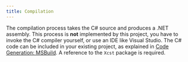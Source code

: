 ```yaml
---
title: Compilation
---
```


The compilation process takes the C# source and produces a .NET assembly. This process is **not** implemented by this project, you have to invoke the C# compiler yourself, or use an IDE like Visual Studio. The C# code can be included in your existing project, as explained in [Code Generation: MSBuild](code-generation.html#msbuild). A reference to the `Xcst` package is required.
